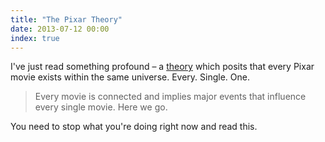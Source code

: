 ```yaml
---
title: "The Pixar Theory"
date: 2013-07-12 00:00
index: true
---
```


I've just read something profound – a [theory](http://jonnegroni.com/2013/07/11/the-pixar-theory/) which posits that every Pixar movie exists within the same universe. Every. Single. One.

> Every movie is connected and implies major events that influence every single movie. Here we go.

You need to stop what you're doing right now and read this.

<!-- more -->
